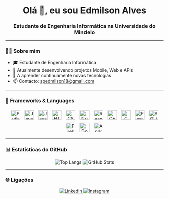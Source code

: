 <h1 align="center">Olá 👋, eu sou Edmilson Alves</h1>
<h3 align="center">Estudante de Engenharia Informática na Universidade do Mindelo</h3>

---

### 🧑‍💻 Sobre mim

- 🎓 Estudante de Engenharia Informática
- 🔭 Atualmente desenvolvendo projetos Mobile, Web e APIs
- 🌱 A aprender continuamente novas tecnologias
- 📫 Contacto: spedmilson18@gmail.com

---

### 🚀 Frameworks & Languages

<p align="center">
  <img src="https://cdn.jsdelivr.net/gh/devicons/devicon/icons/python/python-original.svg" width="30" height="30" alt="Python" style="margin: 5px;" />
  <img src="https://cdn.jsdelivr.net/gh/devicons/devicon/icons/java/java-original.svg" width="30" height="30" alt="Java" style="margin: 5px;" />
  <img src="https://cdn.jsdelivr.net/gh/devicons/devicon/icons/javascript/javascript-original.svg" width="30" height="30" alt="JavaScript" style="margin: 5px;" />
  <img src="https://cdn.jsdelivr.net/gh/devicons/devicon/icons/html5/html5-original.svg" width="30" height="30" alt="HTML5" style="margin: 5px;" />
  <img src="https://cdn.jsdelivr.net/gh/devicons/devicon/icons/css3/css3-original.svg" width="30" height="30" alt="CSS3" style="margin: 5px;" />
  <img src="https://cdn.jsdelivr.net/gh/devicons/devicon/icons/nodejs/nodejs-original.svg" width="30" height="30" alt="Node.js" style="margin: 5px;" />
  <img src="https://cdn.jsdelivr.net/gh/devicons/devicon/icons/react/react-original.svg" width="30" height="30" alt="React" style="margin: 5px;" />
  <img src="https://cdn.jsdelivr.net/gh/devicons/devicon/icons/cplusplus/cplusplus-original.svg" width="30" height="30" alt="C++" style="margin: 5px;" />
  <img src="https://cdn.jsdelivr.net/gh/devicons/devicon/icons/c/c-original.svg" width="30" height="30" alt="C" style="margin: 5px;" />
  <img src="https://cdn.jsdelivr.net/gh/devicons/devicon/icons/postgresql/postgresql-original.svg" width="30" height="30" alt="PostgreSQL" style="margin: 5px;" />
  <img src="https://cdn.jsdelivr.net/gh/devicons/devicon/icons/sqlite/sqlite-original.svg" width="30" height="30" alt="SQLite" style="margin: 5px;" />
  <img src="https://cdn.jsdelivr.net/gh/devicons/devicon/icons/firebase/firebase-plain.svg" width="30" height="30" alt="Firebase" style="margin: 5px;" />
  <img src="https://cdn.jsdelivr.net/gh/devicons/devicon/icons/docker/docker-original.svg" width="30" height="30" alt="Docker" style="margin: 5px;" />
  <img src="https://cdn.jsdelivr.net/gh/devicons/devicon/icons/androidstudio/androidstudio-original.svg" width="30" height="30" alt="Android Studio" style="margin: 5px;" />
</p>

---

### 📊 Estatísticas do GitHub

<p align="center">
  <img src="https://github-readme-stats.vercel.app/api/top-langs/?username=Edmilson-999&layout=compact&theme=dracula" alt="Top Langs" />
  <img src="https://github-readme-stats.vercel.app/api?username=Edmilson-999&show_icons=true&theme=dracula" alt="GitHub Stats" />
</p>

---

### 🌐 Ligações

<p align="center">
  <a href="https://www.linkedin.com/in/edmilson-spencer-708b30273/" target="_blank">
    <img src="https://img.shields.io/badge/LinkedIn-0A66C2?style=for-the-badge&logo=linkedin&logoColor=white" alt="LinkedIn" />
  </a>
  <a href="https://www.instagram.com/_e.alves99/" target="_blank">
    <img src="https://img.shields.io/badge/Instagram-E4405F?style=for-the-badge&logo=instagram&logoColor=white" alt="Instagram" />
  </a>
</p>
